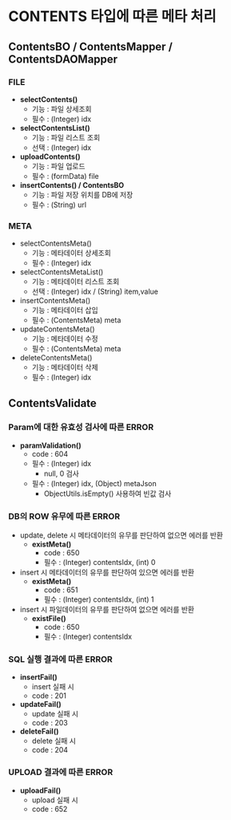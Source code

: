 # CONTENTS 타입에 따른 메타 처리

## ContentsBO / ContentsMapper / ContentsDAOMapper

### FILE
- **selectContents()**
  - 기능 : 파일 상세조회
  - 필수 : (Integer) idx
- **selectContentsList()**
  - 기능 : 파일 리스트 조회
  - 선택 : (Integer) idx
- **uploadContents()**
  - 기능 : 파일 업로드
  - 필수 : (formData) file
- **insertContents() / ContentsBO**
  - 기능 : 파일 저장 위치를 DB에 저장
  - 필수 : (String) url

### META
- selectContentsMeta()
  - 기능 : 메타데이터 상세조회
  - 필수 : (Integer) idx
- selectContentsMetaList()
  - 기능 : 메타데이터 리스트 조회
  - 선택 : (Integer) idx / (String) item,value
- insertContentsMeta()
  - 기능 : 메타데이터 삽입
  - 필수 : (ContentsMeta) meta
- updateContentsMeta()
  - 기능 : 메타데이터 수정
  - 필수 : (ContentsMeta) meta
- deleteContentsMeta()
  - 기능 : 메타데이터 삭제
  - 필수 : (Integer) idx

## ContentsValidate

### Param에 대한 유효성 검사에 따른 ERROR
- **paramValidation()**
  - code : 604
  - 필수 : (Integer) idx
    - null, 0 검사
  - 필수 : (Integer) idx, (Object) metaJson 
    - ObjectUtils.isEmpty() 사용하여 빈값 검사

### DB의 ROW 유무에 따른 ERROR
- update, delete 시 메타데이터의 유무를 판단하여 없으면 에러를 반환
  - **existMeta()**
    - code : 650
    - 필수 : (Integer) contentsIdx, (int) 0
- insert 시 메타데이터의 유무를 판단하여 있으면 에러를 반환
  - **existMeta()**
    - code : 651
    - 필수 : (Integer) contentsIdx, (int) 1
- insert 시 파일데이터의 유무를 판단하여 없으면 에러를 반환
  - **existFile()**
    - code : 650
    - 필수 : (Integer) contentsIdx

### SQL 실행 결과에 따른 ERROR
- **insertFail()**
  - insert 실패 시 
  - code : 201
- **updateFail()**
  - update 실패 시
  - code : 203
- **deleteFail()**
  - delete 실패 시
  - code : 204

### UPLOAD 결과에 따른 ERROR
- **uploadFail()**
  - upload 실패 시
  - code : 652